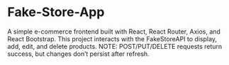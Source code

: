 # Fake-Store-App
A simple e-commerce frontend built with React, React Router, Axios, and React Bootstrap. This project interacts with the FakeStoreAPI to display, add, edit, and delete products. NOTE: POST/PUT/DELETE requests return success, but changes don’t persist after refresh.
